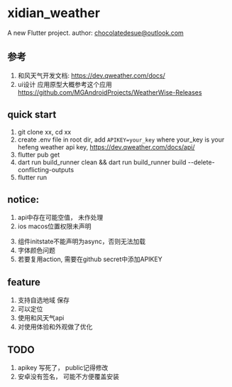 # xidian_weather

A new Flutter project.
author: chocolatedesue@outlook.com

## 参考
1. 和风天气开发文档: https://dev.qweather.com/docs/
2. ui设计 应用原型大概参考这个应用 https://github.com/MGAndroidProjects/WeatherWise-Releases

## quick start
1. git clone xx, cd xx
2. create .env file in root dir, add `APIKEY=your_key` where your_key is your hefeng weather api key, https://dev.qweather.com/docs/api/
3. flutter pub get
4. dart run build_runner clean &&  dart run build_runner build --delete-conflicting-outputs
5. flutter run

## notice:
1. api中存在可能空值， 未作处理
2. ios macos位置权限未声明
<!-- // 3. sqlite 实现savedCity增删改查 -->
<!-- 4. test 可能出错，要注释掉sp的初始化 -->
3. 组件initstate不能声明为async，否则无法加载
4. 字体颜色问题
5. 若要复用action, 需要在github secret中添加APIKEY

## feature
1. 支持自选地域 保存
2. 可以定位
3. 使用和风天气api
4. 对使用体验和外观做了优化

## TODO
1. apikey 写死了， public记得修改
2. 安卓没有签名， 可能不方便覆盖安装